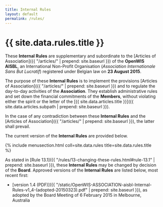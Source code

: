 ```yaml
---
title: Internal Rules
layout: default
permalink: /rules/
---
```


# {{ site.data.rules.title }}

These **Internal Rules** are supplementary and subordinate to the [Articles of Association]({{ "/articles/" | prepend: site.baseurl }}) of the **OpenWIS AISBL**, an International Non-Profit Organisation (*Association Internationale Sans But Lucratif*) registered under Belgian law on **23 August 2015**.

The purpose of these **Internal Rules** is to implement the provisions [Articles of Association]({{ "/articles/" | prepend: site.baseurl }}) and to regulate the day-to-day activities of the **Association**. They establish administrative rules and set down the financial commitments of the **Members**, without violating either the spirit or the letter of the [{{ site.data.articles.title }}]({{ site.data.articles.subpath | prepend: site.baseurl }}).

In the case of any contradiction between these **Internal Rules** and the [Articles of Association]({{ "/articles/" | prepend: site.baseurl }}), the latter shall prevail.

The current version of the **Internal Rules** are provided below. 

{% include menusection.html coll=site.data.rules title=site.data.rules.title %}

As stated in [Rule 13.1]({{ "/rules/13-changing-these-rules.html#rule-13.1" | prepend: site.baseurl }}), these **Internal Rules** may be changed by decision of the **Board**. Approved versions of the **Internal Rules** are listed below, most recent first:

* [version 1.4 (PDF)]({{ "/static/OpenWIS-ASSOCIATION-aisbl-Internal-Rules-v1_4-(adopted-20150323).pdf" | prepend: site.baseurl }}), as adopted by the Board Meeting of 6 February 2015 in Melbourne, Australia
